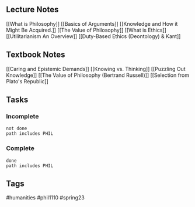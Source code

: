 ## Lecture Notes
[[What is Philosophy]]
[[Basics of Arguments]]
[[Knowledge and How it Might Be Acquired.]]
[[The Value of Philosophy]]
[[What is Ethics]]
[[Utilitarianism An Overview]]
[[Duty-Based Ethics (Deontology) & Kant]]

## Textbook Notes
[[Caring and Epistemic Demands]]
[[Knowing vs. Thinking]]
[[Puzzling Out Knowledge]]
[[The Value of Philosophy (Bertrand Russell)]]
[[Selection from Plato's Republic]]

## Tasks
### Incomplete
```tasks
not done
path includes PHIL
```
### Complete
```tasks
done
path includes PHIL
```

## Tags
#humanities #phil1110 #spring23 